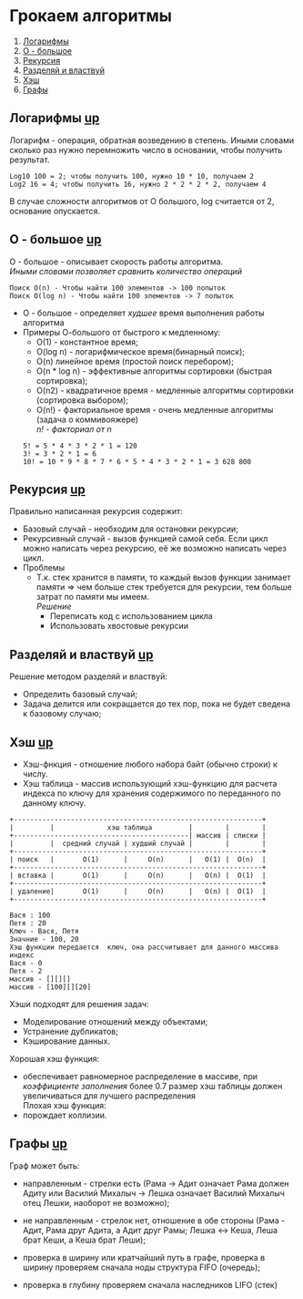 # Грокаем алгоритмы <a name="грокаемалгоритмы"></a>
1. [Логарифмы](#Логарифмы)
2. [О - большое](#О-большое)
3. [Рекурсия](#Рекурсия)
4. [Разделяй и властвуй](#Разделяйивластвуй)
5. [Хэш](#Хэш)
6. [Графы](#графы)

## Логарифмы <a name="Логарифмы"></a>   [up](#грокаемалгоритмы)
Логарифм - операция, обратная возведению в степень.
Иными словами сколько раз нужно перемножить число в основании, чтобы получить результат.
````
Log10 100 = 2; чтобы получить 100, нужно 10 * 10, получаем 2
Log2 16 = 4; чтобы получить 16, нужно 2 * 2 * 2 * 2, получаем 4
````
В случае сложности алгоритмов от О большого, log считается от 2, основание опускается.

## О - большое <a name="О-большое"></a> [up](#грокаемалгоритмы)
О - большое - описывает скорость работы алгоритма.  
<i>Иными словами позволяет сравнить количество операций</i>
````
Поиск O(n) - Чтобы найти 100 элементов -> 100 попыток
Поиск O(log n) - Чтобы найти 100 элементов -> 7 попыток 
````
- О - большое - определяет *худшее* время выполнения работы алгоритма
- Примеры О-большого от быстрого к медленному:
    - O(1) - константное время;
    - O(log n) - логарифмическое время(бинарный поиск);
    - O(n) линейное время (простой поиск перебором);
    - O(n * log n) - эффективные алгоритмы сортировки (быстрая сортировка);
    - O(n2) - квадратичное время - медленные алгоритмы сортировки (сортировка выбором);
    - O(n!) - факториальное время - очень медленные алгоритмы (задача о коммивояжере)   
    <i>n! - факториал от n</i>
    ````
    5! = 5 * 4 * 3 * 2 * 1 = 120
    3! = 3 * 2 * 1 = 6
    10! = 10 * 9 * 8 * 7 * 6 * 5 * 4 * 3 * 2 * 1 = 3 628 800
    ````

## Рекурсия <a name="Рекурсия"></a> [up](#грокаемалгоритмы)
Правильно написанная рекурсия содержит:
- Базовый случай - необходим для остановки рекурсии;
- Рекурсивный случай - вызов функцией самой себя.
Если цикл можно написать через рекурсию, её же возможно написать через цикл.
- Проблемы
    - Т.к. стек хранится в памяти, то каждый вызов функции занимает памяти 
    => чем больше стек требуется для рекурсии, тем больше затрат по памяти мы имеем.  
    *Решение*  
        - Переписать код с использованием цикла
        - Использовать хвостовые рекурсии

## Разделяй и властвуй <a name="Разделяйивластвуй"></a> [up](#грокаемалгоритмы)
Решение методом разделяй и властвуй:
- Определить базовый случай;
- Задача делится или сокращается до тех пор, пока не будет сведена к базовому случаю;

## Хэш <a name="Хэш"></a> [up](#грокаемалгоритмы)
- Хэш-фнкция - отношение любого набора байт (обычно строки) к числу.
- Хэш таблица - массив использующий хэш-функцию для расчета индекса по ключу для хранения содержимого по переданного по данному ключу.
````
+-------------------------------------------------------------+
|         |             хэш таблица         |        |        |
+-------------------------------------------| массив | списки |
|         |  средний случай | худший случай |        |        |
+-------------------------------------------------------------+          
| поиск   |       O(1)      |     O(n)      |   O(1) |  O(n)  |
+-------------------------------------------------------------+
| вставка |       O(1)      |     O(n)      |   O(n) |  O(1)  |
+-------------------------------------------------------------+
| удаление|       O(1)      |     O(n)      |   O(n) |  O(1)  |
+-------------------------------------------------------------+
````
````
Вася : 100
Петя : 20
Ключ - Вася, Петя
Значние - 100, 20
Хэш функции передается  ключ, она рассчитывает для данного массива индекс
Вася - 0
Петя - 2
массив - [][][]
массив - [100][][20]
````

Хэши подходят для решения задач:
- Моделирование отношений между объектами;
- Устранение дубликатов;
- Кэширование данных.

Хорошая хэш функция:
- обеспечивает равномерное распределение в массиве, при *коэффициенте заполнения* более 0.7 размер хэш таблицы должен увеличиваться для лучшего распределения  
Плохая хэш функция:
- порождает коллизии.

## Графы <a name="графы"></a> [up](#грокаемалгоритмы)
Граф может быть:
- направленным - стрелки есть (Рама -> Адит означает Рама должен Адиту или  Василий Михалыч -> Лешка означает Василий Михалыч отец Лешки, наоборот не возможно);
- не направленным - стрелок нет, отношение в обе стороны (Рама - Адит, Рама друг Адита, а Адит друг Рамы; Лешка <-> Кеша, Леша брат Кеши, а Кеша брат Леши);

- проверка в ширину или кратчайший путь в графе, проверка в ширину проверяем сначала ноды структура FIFO (очередь);
- проверка в глубину проверяем сначала наследников LIFO (стек)

